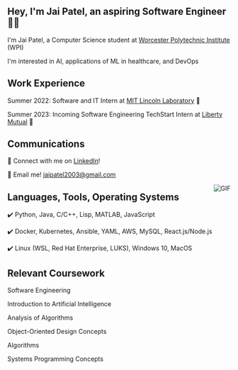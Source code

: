 ## Hey, I'm Jai Patel, an aspiring Software Engineer 👨‍💻
I'm Jai Patel, a Computer Science student at [Worcester Polytechnic Institute](https://www.wpi.edu/) (WPI)

I'm interested in AI, applications of ML in healthcare, and DevOps 


## Work Experience
Summer 2022: Software and IT Intern at [MIT Lincoln Laboratory](https://www.ll.mit.edu/) :rocket: 

Summer 2023: Incoming Software Engineering TechStart Intern at [Liberty Mutual](https://www.libertymutual.com/) :statue_of_liberty:

## Communications
:link: Connect with me on [LinkedIn](https://www.linkedin.com/in/jai-c-patel-063a6a211/)!

:email: Email me! jaipatel2003@gmail.com

<img align="right" alt="GIF" src="https://media.tenor.com/GfSX-u7VGM4AAAAC/coding.gif" />


## Languages, Tools, Operating Systems
:heavy_check_mark: Python, Java, C/C++, Lisp, MATLAB, JavaScript

:heavy_check_mark: Docker, Kubernetes, Ansible, YAML, AWS, MySQL, React.js/Node.js

:heavy_check_mark: Linux (WSL, Red Hat Enterprise, LUKS), Windows 10, MacOS

## Relevant Coursework
Software Engineering

Introduction to Artificial Intelligence

Analysis of Algorithms

Object-Oriented Design Concepts

Algorithms

Systems Programming Concepts




